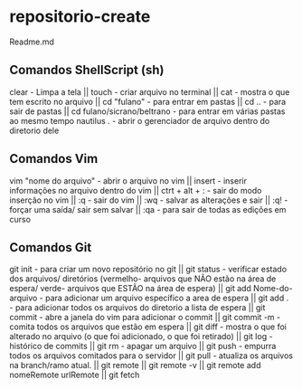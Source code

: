 # repositorio-create

Readme.md

## Comandos ShellScript (sh)

clear - Limpa a tela ||
touch - criar arquivo no terminal ||
cat - mostra o que tem escrito no arquivo ||
cd "fulano" - para entrar em pastas ||
cd .. - para sair de pastas ||
cd fulano/sicrano/beltrano - para entrar em várias pastas ao mesmo tempo
nautilus . - abrir o gerenciador de arquivo dentro do diretorio dele

## Comandos Vim

vim "nome do arquivo" - abrir o arquivo no vim ||
insert - inserir informações no arquivo dentro do vim ||
  ctrt + alt + : - sair do modo inserção no vim ||
  :q - sair do vim ||
  :wq - salvar as alterações e sair ||
  :q! - forçar uma saída/ sair sem salvar ||
  :qa - para sair de todas as edições em curso
  


## Comandos Git

git init - para criar um novo repositório no git ||
git status - verificar estado dos arquivos/ diretórios (vermelho- arquivos que NÃO estão na área de espera/ verde- arquivos que ESTÃO na área de espera) ||
git add Nome-do-arquivo - para adicionar um arquivo específico a area de espera ||
git add . - para adicionar todos os arquivos do diretorio a lista de espera ||
git commit - abre a janela do vim para adicionar o commit ||
git commit -m - comita todos os arquivos que estão em espera ||
git diff - mostra o que foi alterado no arquivo (o que foi adicionado, o que foi retirado) ||
git log - histórico de commits ||
git rm - apagar um arquivo ||
git push - empurra todos os arquivos comitados para o servidor ||
git pull - atualiza os arquivos na branch/ramo atual. ||
git remote ||
git remote -v ||
git remote add nomeRemote urlRemote ||
git fetch 
